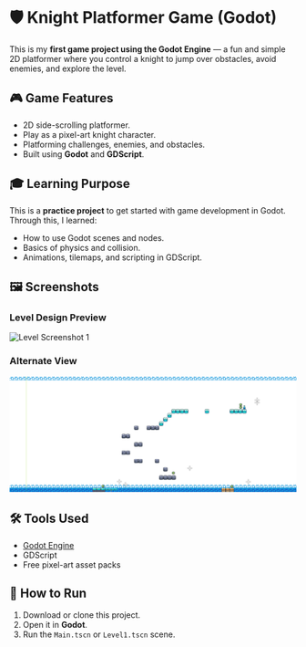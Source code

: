 # 🛡️ Knight Platformer Game (Godot)

This is my **first game project using the Godot Engine** — a fun and simple 2D platformer where you control a knight to jump over obstacles, avoid enemies, and explore the level.

## 🎮 Game Features

- 2D side-scrolling platformer.
- Play as a pixel-art knight character.
- Platforming challenges, enemies, and obstacles.
- Built using **Godot** and **GDScript**.

## 🎓 Learning Purpose

This is a **practice project** to get started with game development in Godot. Through this, I learned:
- How to use Godot scenes and nodes.
- Basics of physics and collision.
- Animations, tilemaps, and scripting in GDScript.

## 🖼️ Screenshots

### Level Design Preview

![Level Screenshot 1](.Level1.png)

### Alternate View

![Level Screenshot 2](./Level2.png)

## 🛠 Tools Used

- [Godot Engine](https://godotengine.org/)
- GDScript
- Free pixel-art asset packs

## 🚀 How to Run

1. Download or clone this project.
2. Open it in **Godot**.
3. Run the `Main.tscn` or `Level1.tscn` scene.


